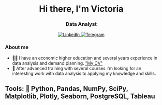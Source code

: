 <div id="header" align="center">
    <h1>Hi there, I'm  Victoria </h1>
    <h3>Data Analyst</h3>
</div>

<div id="socials" align="center">
    <a href="https://ru.linkedin.com/in/victoria-balanovskaya-422b4141">
    <img src="https://img.shields.io/badge/LinkedIn-blue?style=for-the-badge&logo=linkedin&logoColor=white" alt="LinkedIn"/>
  </a>
   <a href="https://t.me/bal_vita">
    <img src="https://img.shields.io/badge/Telegram-blue?style=for-the-badge&logo=telegram&logoColor=white" alt="Telegram"/>
  </a>
</div>

### About me

- 👩‍🎓 I have an economic higher education and several years experience in data analysis and demand planning.  <a href="https://pskov.hh.ru/applicant/resumes/view?resume=d3619c63ff0c38b8560039ed1f587956743173">
    "My CV"
  </a>
- 👀 After advanced training with several courses I'm looking for an interesting work with data analysis to applying my knowledge and skills.

Tools:
💼 Python, Pandas, NumPy, SciPy, Matplotlib, Plotly, Seaborn, PostgreSQL, Tableau
---



